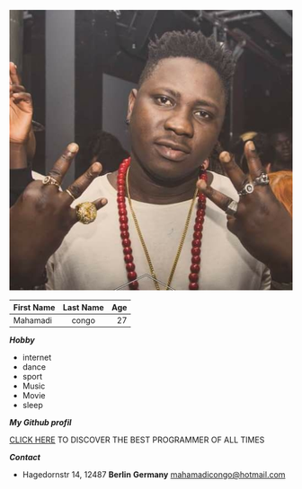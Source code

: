 ![my profile image](images/me.jpg)

| First Name     | Last Name | Age     |
| :---        |    :----:   |          ---: |
| Mahamadi     | congo       |27   |

***Hobby***
- internet
- dance
- sport
- Music
- Movie
- sleep

***My Github profil***

[CLICK HERE](https://github.com/princeblack/) TO DISCOVER THE BEST PROGRAMMER OF ALL TIMES

***Contact***
 
 * Hagedornstr 14,  12487 **Berlin** **Germany**
 mahamadicongo@hotmail.com